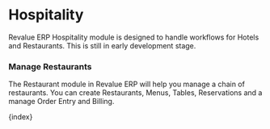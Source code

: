 # Hospitality

Revalue ERP Hospitality module is designed to handle workflows for Hotels and Restaurants. This is still in early development stage.

### Manage Restaurants

The Restaurant module in Revalue ERP will help you manage a chain of restaurants. You can create Restaurants, Menus, Tables, Reservations and a manage Order Entry and Billing.

{index}